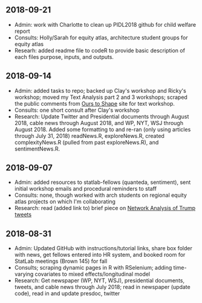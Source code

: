 ## 2018-09-21
* Admin: work with Charlotte to clean up PIDL2018 github for child welfare report
* Consults: Holly/Sarah for equity atlas, architecture student groups for equity atlas
* Researh: added readme file to codeR to provide basic description of each files purpose, inputs, and outputs.

## 2018-09-14
* Admin: added tasks to repo; backed up Clay's workshop and Ricky's workshop; moved my Text Analysis part 2 and 3 workshops; scraped the public comments from [Ours to Shape](https://ourstoshape.virginia.edu/) site for text workshop.
* Consults: one short consult after Clay's workshop
* Research: Update Twitter and Presidential documents through August 2018, cable news through August 2018, and WP, NYT, WSJ through August 2018. Added some formatting to and re-ran (only using articles through July 31, 2018) readNews.R, exploreNews.R, created complexityNews.R (pulled from past exploreNews.R), and sentimentNews.R.

## 2018-09-07
* Admin: added resources to statlab-fellows (quanteda, sentiment), sent initial workshop emails and procedural reminders to staff
* Consults: none, though worked with arch students on regional equity atlas projects on which I'm collaborating
* Research: read (added link to) brief piece on [Network Analysis of Trump tweets](https://anthonybonato.com/2018/08/01/the-math-behind-trumps-tweets/)

## 2018-08-31
* Admin: Updated GitHub with instructions/tutorial links, share box folder with news, get fellows entered into HR system, and booked room for StatLab meetings (Brown 145) for fall
* Consults; scraping dynamic pages in R with RSelenium; adding time-varying covariates to mixed effects/longitudinal model
* Research: Get newspaper (WP, NYT, WSJ), presidential documents, tweets, and cable news through July 2018; read in newspaper (update code), read in and update presdoc, twitter
